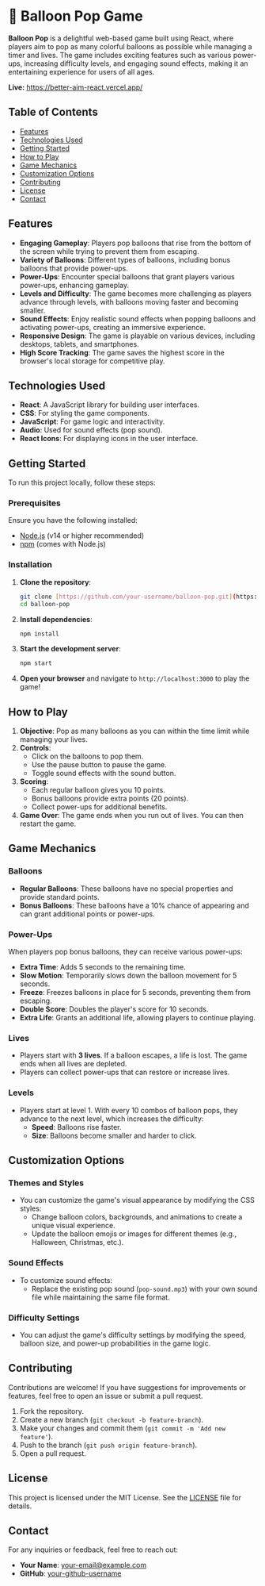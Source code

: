# 🎉 Balloon Pop Game

**Balloon Pop** is a delightful web-based game built using React, where players aim to pop as many colorful balloons as possible while managing a timer and lives. The game includes exciting features such as various power-ups, increasing difficulty levels, and engaging sound effects, making it an entertaining experience for users of all ages.

**Live:**
https://better-aim-react.vercel.app/

## Table of Contents

- [Features](#features)
- [Technologies Used](#technologies-used)
- [Getting Started](#getting-started)
- [How to Play](#how-to-play)
- [Game Mechanics](#game-mechanics)
- [Customization Options](#customization-options)
- [Contributing](#contributing)
- [License](#license)
- [Contact](#contact)

## Features

- **Engaging Gameplay**: Players pop balloons that rise from the bottom of the screen while trying to prevent them from escaping.
- **Variety of Balloons**: Different types of balloons, including bonus balloons that provide power-ups.
- **Power-Ups**: Encounter special balloons that grant players various power-ups, enhancing gameplay.
- **Levels and Difficulty**: The game becomes more challenging as players advance through levels, with balloons moving faster and becoming smaller.
- **Sound Effects**: Enjoy realistic sound effects when popping balloons and activating power-ups, creating an immersive experience.
- **Responsive Design**: The game is playable on various devices, including desktops, tablets, and smartphones.
- **High Score Tracking**: The game saves the highest score in the browser's local storage for competitive play.


## Technologies Used

- **React**: A JavaScript library for building user interfaces.
- **CSS**: For styling the game components.
- **JavaScript**: For game logic and interactivity.
- **Audio**: Used for sound effects (pop sound).
- **React Icons**: For displaying icons in the user interface.

## Getting Started

To run this project locally, follow these steps:

### Prerequisites

Ensure you have the following installed:

- [Node.js](https://nodejs.org/) (v14 or higher recommended)
- [npm](https://www.npmjs.com/) (comes with Node.js)

### Installation

1. **Clone the repository**:

   ```bash
   git clone [https://github.com/your-username/balloon-pop.git](https://github.com/chmuhammadasim/BetterAim-React.git)
   cd balloon-pop
   ```

2. **Install dependencies**:

   ```bash
   npm install
   ```

3. **Start the development server**:

   ```bash
   npm start
   ```

4. **Open your browser** and navigate to `http://localhost:3000` to play the game!

## How to Play

1. **Objective**: Pop as many balloons as you can within the time limit while managing your lives.
2. **Controls**:
   - Click on the balloons to pop them.
   - Use the pause button to pause the game.
   - Toggle sound effects with the sound button.
3. **Scoring**: 
   - Each regular balloon gives you 10 points.
   - Bonus balloons provide extra points (20 points).
   - Collect power-ups for additional benefits.
4. **Game Over**: The game ends when you run out of lives. You can then restart the game.

## Game Mechanics

### Balloons

- **Regular Balloons**: These balloons have no special properties and provide standard points.
- **Bonus Balloons**: These balloons have a 10% chance of appearing and can grant additional points or power-ups.

### Power-Ups

When players pop bonus balloons, they can receive various power-ups:

- **Extra Time**: Adds 5 seconds to the remaining time.
- **Slow Motion**: Temporarily slows down the balloon movement for 5 seconds.
- **Freeze**: Freezes balloons in place for 5 seconds, preventing them from escaping.
- **Double Score**: Doubles the player's score for 10 seconds.
- **Extra Life**: Grants an additional life, allowing players to continue playing.

### Lives

- Players start with **3 lives**. If a balloon escapes, a life is lost. The game ends when all lives are depleted.
- Players can collect power-ups that can restore or increase lives.

### Levels

- Players start at level 1. With every 10 combos of balloon pops, they advance to the next level, which increases the difficulty:
  - **Speed**: Balloons rise faster.
  - **Size**: Balloons become smaller and harder to click.

## Customization Options

### Themes and Styles

- You can customize the game's visual appearance by modifying the CSS styles:
  - Change balloon colors, backgrounds, and animations to create a unique visual experience.
  - Update the balloon emojis or images for different themes (e.g., Halloween, Christmas, etc.).

### Sound Effects

- To customize sound effects:
  - Replace the existing pop sound (`pop-sound.mp3`) with your own sound file while maintaining the same file format.

### Difficulty Settings

- You can adjust the game's difficulty settings by modifying the speed, balloon size, and power-up probabilities in the game logic.

## Contributing

Contributions are welcome! If you have suggestions for improvements or features, feel free to open an issue or submit a pull request.

1. Fork the repository.
2. Create a new branch (`git checkout -b feature-branch`).
3. Make your changes and commit them (`git commit -m 'Add new feature'`).
4. Push to the branch (`git push origin feature-branch`).
5. Open a pull request.

## License

This project is licensed under the MIT License. See the [LICENSE](LICENSE) file for details.

## Contact

For any inquiries or feedback, feel free to reach out:

- **Your Name**: [your-email@example.com](mailto:muhammadasimchattha@gmail.com)
- **GitHub**: [your-github-username](https://github.com/chmuhammadasim)
